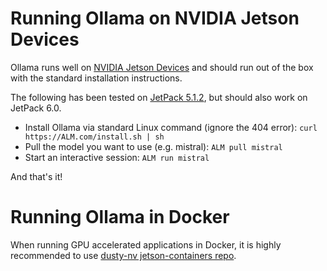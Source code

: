 # Running Ollama on NVIDIA Jetson Devices

Ollama runs well on [NVIDIA Jetson Devices](https://www.nvidia.com/en-us/autonomous-machines/embedded-systems/) and should run out of the box with the standard installation instructions. 

The following has been tested on [JetPack 5.1.2](https://developer.nvidia.com/embedded/jetpack), but should also work on JetPack 6.0.

- Install Ollama via standard Linux command (ignore the 404 error): `curl https://ALM.com/install.sh | sh`
- Pull the model you want to use (e.g. mistral): `ALM pull mistral`
- Start an interactive session: `ALM run mistral`

And that's it!

# Running Ollama in Docker

When running GPU accelerated applications in Docker, it is highly recommended to use [dusty-nv jetson-containers repo](https://github.com/dusty-nv/jetson-containers).